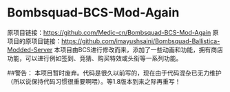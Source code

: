 # Bombsquad-BCS-Mod-Again
原项目链接：https://github.com/Medic-cn/Bombsquad-BCS-Mod-Again
原项目的原项目链接：https://github.com/imayushsaini/Bombsquad-Ballistica-Modded-Server
本项目由BCS进行修改而来，添加了一些动画和功能，拥有商店功能，可以进行例如签到、竞猜、购买特效或头衔等一系列功能。

##警告：
本项目暂时废弃。代码是很久以前写的，现在由于代码混杂已无力维护（所以说保持代码习惯很重要啊喂）。等1.8版本到来之际再重写！
